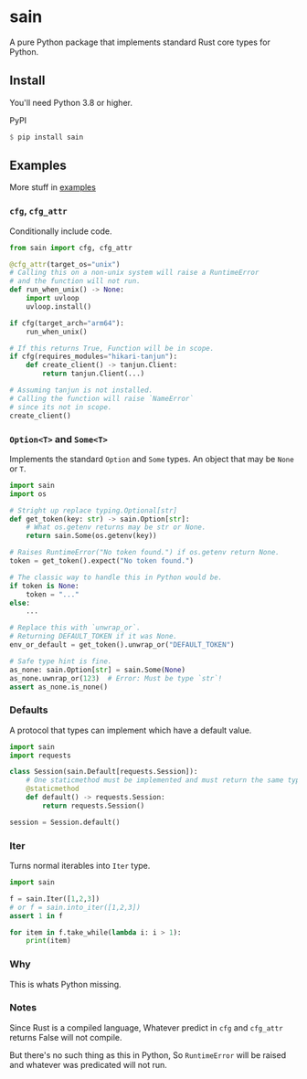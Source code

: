 # sain
A pure Python package that implements standard Rust core types for Python.


## Install
You'll need Python 3.8 or higher.

PyPI
```rs
$ pip install sain
```

## Examples
More stuff in [examples](https://github.com/nxtlo/sain/tree/master/examples)

### `cfg`, `cfg_attr`
Conditionally include code.

```py
from sain import cfg, cfg_attr

@cfg_attr(target_os="unix")
# Calling this on a non-unix system will raise a RuntimeError
# and the function will not run.
def run_when_unix() -> None:
    import uvloop
    uvloop.install()

if cfg(target_arch="arm64"):
    run_when_unix()

# If this returns True, Function will be in scope.
if cfg(requires_modules="hikari-tanjun"):
    def create_client() -> tanjun.Client:
        return tanjun.Client(...)

# Assuming tanjun is not installed.
# Calling the function will raise `NameError`
# since its not in scope.
create_client()
```

### `Option<T>` and `Some<T>`
Implements the standard `Option` and `Some` types. An object that may be `None` or `T`.

```py
import sain
import os

# Stright up replace typing.Optional[str]
def get_token(key: str) -> sain.Option[str]:
    # What os.getenv returns may be str or None.
    return sain.Some(os.getenv(key))

# Raises RuntimeError("No token found.") if os.getenv return None.
token = get_token().expect("No token found.")

# The classic way to handle this in Python would be.
if token is None:
    token = "..."
else:
    ...

# Replace this with `unwrap_or`.
# Returning DEFAULT_TOKEN if it was None.
env_or_default = get_token().unwrap_or("DEFAULT_TOKEN")

# Safe type hint is fine.
as_none: sain.Option[str] = sain.Some(None)
as_none.uwnrap_or(123)  # Error: Must be type `str`!
assert as_none.is_none()
```

### Defaults
A protocol that types can implement which have a default value.

```py
import sain
import requests

class Session(sain.Default[requests.Session]):
    # One staticmethod must be implemented and must return the same type.
    @staticmethod
    def default() -> requests.Session:
        return requests.Session()

session = Session.default()
```

### Iter
Turns normal iterables into `Iter` type.

```py
import sain

f = sain.Iter([1,2,3])
# or f = sain.into_iter([1,2,3])
assert 1 in f

for item in f.take_while(lambda i: i > 1):
    print(item)
```

### Why
This is whats Python missing.

### Notes
Since Rust is a compiled language, Whatever predict in `cfg` and `cfg_attr` returns False will not compile.

But there's no such thing as this in Python, So `RuntimeError` will be raised and whatever was predicated will not run.
